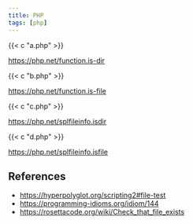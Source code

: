 ```yaml
---
title: PHP
tags: [php]
---
```


{{< c "a.php" >}}

<https://php.net/function.is-dir>

{{< c "b.php" >}}

<https://php.net/function.is-file>

{{< c "c.php" >}}

<https://php.net/splfileinfo.isdir>

{{< c "d.php" >}}

<https://php.net/splfileinfo.isfile>

## References

- <https://hyperpolyglot.org/scripting2#file-test>
- <https://programming-idioms.org/idiom/144>
- <https://rosettacode.org/wiki/Check_that_file_exists>
